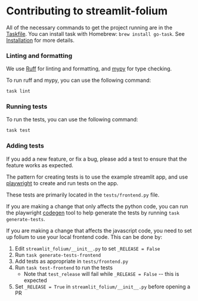 # Contributing to streamlit-folium

All of the necessary commands to get the project running are in the
[Taskfile](https://taskfile.dev/). You can install task with Homebrew: 
`brew install go-task`. See [Installation](https://taskfile.dev/installation/)
for more details.

### Linting and formatting

We use [Ruff](https://github.com/astral-sh/ruff) for linting and formatting, and
[mypy](https://github.com/python/mypy) for type checking.

To run ruff and mypy, you can use the following command:

```bash
task lint
```

### Running tests

To run the tests, you can use the following command:

```bash
task test
```

### Adding tests

If you add a new feature, or fix a bug, please add a test to ensure that the feature works as expected.

The pattern for creating tests is to use the example streamlit app, and use
[playwright](https://playwright.dev/python/docs/intro) to create and
run tests on the app.

These tests are primarily located in the `tests/frontend.py` file.

If you are making a change that only affects the python code, you can
run the playwright [codegen](https://playwright.dev/python/docs/codegen) tool to
help generate the tests by running `task generate-tests`.

If you are making a change that affects the javascript code, you need to set up
folium to use your local frontend code. This can be done by:

1. Edit `streamlit_folium/__init__.py` to set `_RELEASE = False`
2. Run `task generate-tests-frontend`
3. Add tests as appropriate in `tests/frontend.py`
4. Run `task test-frontend` to run the tests
    * Note that `test_release` will fail while `_RELEASE = False` -- this is expected
5. Set `_RELEASE = True` in `streamlit_folium/__init__.py` before opening a PR
